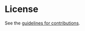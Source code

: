 # License

See the
[guidelines for contributions](https://github.com/zoracon/draft-hancock-verifier-txt/blob/main/CONTRIBUTING.md).

